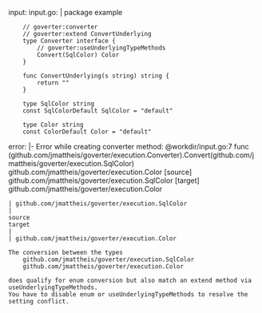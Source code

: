 input:
    input.go: |
        package example

        // goverter:converter
        // goverter:extend ConvertUnderlying
        type Converter interface {
            // goverter:useUnderlyingTypeMethods
            Convert(SqlColor) Color
        }

        func ConvertUnderlying(s string) string {
            return ""
        }

        type SqlColor string
        const SqlColorDefault SqlColor = "default"

        type Color string
        const ColorDefault Color = "default"
error: |-
    Error while creating converter method:
        @workdir/input.go:7
        func (github.com/jmattheis/goverter/execution.Converter).Convert(github.com/jmattheis/goverter/execution.SqlColor) github.com/jmattheis/goverter/execution.Color
            [source] github.com/jmattheis/goverter/execution.SqlColor
            [target] github.com/jmattheis/goverter/execution.Color

    | github.com/jmattheis/goverter/execution.SqlColor
    |
    source
    target
    |
    | github.com/jmattheis/goverter/execution.Color

    The conversion between the types
        github.com/jmattheis/goverter/execution.SqlColor
        github.com/jmattheis/goverter/execution.Color

    does qualify for enum conversion but also match an extend method via useUnderlyingTypeMethods.
    You have to disable enum or useUnderlyingTypeMethods to resolve the setting conflict.
